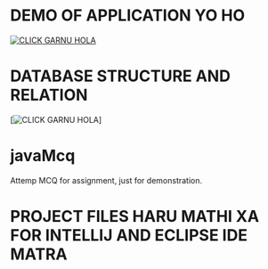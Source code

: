 # DEMO OF APPLICATION YO HO

[![CLICK GARNU HOLA](https://user-images.githubusercontent.com/49165465/73133287-98003a80-404e-11ea-9e5e-e52574ee44b7.gif)](https://www.youtube.com/embed/n3fKo7vQ89M)

# DATABASE STRUCTURE AND RELATION

[![CLICK GARNU HOLA](https://user-images.githubusercontent.com/49165465/73133417-58d2e900-4050-11ea-85ae-f7d9ff429e7e.PNG)]


# javaMcq
Attemp MCQ for assignment, just for demonstration.


# PROJECT FILES HARU MATHI XA FOR INTELLIJ AND ECLIPSE IDE MATRA 
